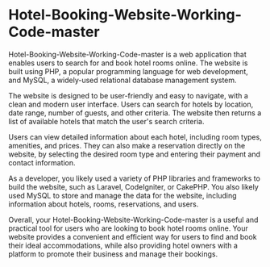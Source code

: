 # Hotel-Booking-Website-Working-Code-master
Hotel-Booking-Website-Working-Code-master is a web application that enables users to search for and book hotel rooms online. The website is built using PHP, a popular programming language for web development, and MySQL, a widely-used relational database management system.

The website is designed to be user-friendly and easy to navigate, with a clean and modern user interface. Users can search for hotels by location, date range, number of guests, and other criteria. The website then returns a list of available hotels that match the user's search criteria.

Users can view detailed information about each hotel, including room types, amenities, and prices. They can also make a reservation directly on the website, by selecting the desired room type and entering their payment and contact information.

As a developer, you likely used a variety of PHP libraries and frameworks to build the website, such as Laravel, CodeIgniter, or CakePHP. You also likely used MySQL to store and manage the data for the website, including information about hotels, rooms, reservations, and users.

Overall, your Hotel-Booking-Website-Working-Code-master is a useful and practical tool for users who are looking to book hotel rooms online. Your website provides a convenient and efficient way for users to find and book their ideal accommodations, while also providing hotel owners with a platform to promote their business and manage their bookings.
